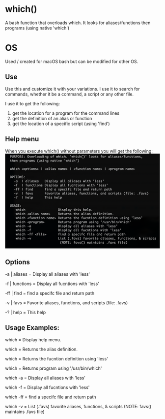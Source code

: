 # which()
A bash function that overloads which. It looks for aliases/functions then programs (using native 'which')

# OS
Used / created for macOS bash but can be modified for other OS.

## Use
Use this and customize it with your variations.  I use it to search for commands, whether it be a command, a script or any other file.

I use it to get the following:
  1) get the location for a program for the command lines
  2) get the definition of an alias or function
  3) get the location of a specific script (using 'find')

## Help menu
When you execute which() without parameters you will get the following:
![Help menu](https://github.com/al-jimenez/which/blob/master/which.png)

## Options

  -a  | aliases        = Display all aliases with 'less'

  -f  | functions      = Display all fucntions with 'less'

  -ff | find           = find a specifc file and return path

  -v  | favs           = Favorite aliases, functions, and scripts (file: .favs)

  -?  | help           = This help

## Usage Examples:

   which                    = Display help menu.

   which <alias name>       = Returns the alias definition.

   which <function name>    = Returns the fucntion definition using 'less'

   which <program>          = Returns program using '/usr/bin/which'

   which -a                 = Display all aliases with 'less'

   which -f                 = Display all fucntions with 'less'

   which -ff <file>         = find a specifc file and return path

   which -v                 = List (.favs) favorite aliases, functions, & scripts
                              (NOTE: favs() maintains .favs file)
